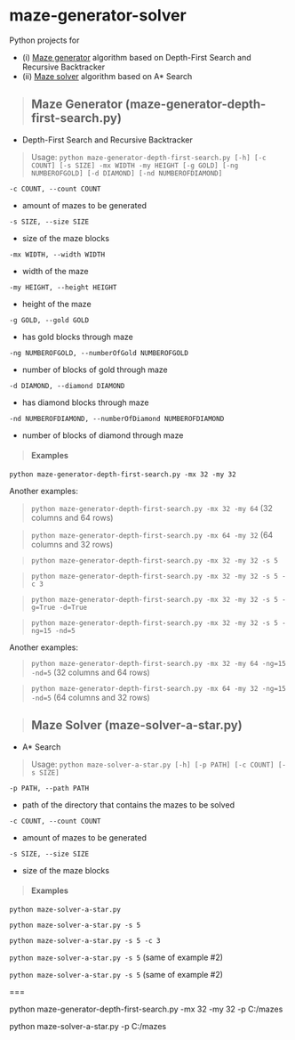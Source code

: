 # maze-generator-solver
Python projects for
* (i) [Maze generator](#maze-generator) algorithm based on Depth-First Search and Recursive Backtracker
* (ii) [Maze solver](#maze-solver) algorithm based on A* Search

<a name="maze-generator"></a>
> ## Maze Generator (maze-generator-depth-first-search.py)

- Depth-First Search and Recursive Backtracker

> Usage: 
```python maze-generator-depth-first-search.py [-h] [-c COUNT] [-s SIZE] -mx WIDTH -my HEIGHT [-g GOLD] [-ng NUMBEROFGOLD] [-d DIAMOND] [-nd NUMBEROFDIAMOND]```

```-c COUNT, --count COUNT```
* amount of mazes to be generated
    
```-s SIZE, --size SIZE```
* size of the maze blocks

```-mx WIDTH, --width WIDTH```
* width of the maze

```-my HEIGHT, --height HEIGHT```
* height of the maze

```-g GOLD, --gold GOLD```
* has gold blocks through maze

```-ng NUMBEROFGOLD, --numberOfGold NUMBEROFGOLD```
* number of blocks of gold through maze

```-d DIAMOND, --diamond DIAMOND```
* has diamond blocks through maze

```-nd NUMBEROFDIAMOND, --numberOfDiamond NUMBEROFDIAMOND```
* number of blocks of diamond through maze

> #### Examples

```python maze-generator-depth-first-search.py -mx 32 -my 32```

Another examples:

> ```python maze-generator-depth-first-search.py -mx 32 -my 64``` (32 columns and 64 rows)

> ```python maze-generator-depth-first-search.py -mx 64 -my 32``` (64 columns and 32 rows)

> ```python maze-generator-depth-first-search.py -mx 32 -my 32 -s 5```

> ```python maze-generator-depth-first-search.py -mx 32 -my 32 -s 5 -c 3```

> ```python maze-generator-depth-first-search.py -mx 32 -my 32 -s 5 -g=True -d=True```

> ```python maze-generator-depth-first-search.py -mx 32 -my 32 -s 5 -ng=15 -nd=5```

Another examples:

> ```python maze-generator-depth-first-search.py -mx 32 -my 64 -ng=15 -nd=5``` (32 columns and 64 rows)

> ```python maze-generator-depth-first-search.py -mx 64 -my 32 -ng=15 -nd=5``` (64 columns and 32 rows)

<a name="maze-solver"></a>
> ## Maze Solver (maze-solver-a-star.py)

- A* Search

> Usage: ```python maze-solver-a-star.py [-h] [-p PATH] [-c COUNT] [-s SIZE]```

```-p PATH, --path PATH```
* path of the directory that contains the mazes to be solved

```-c COUNT, --count COUNT```
* amount of mazes to be generated

```-s SIZE, --size SIZE```
* size of the maze blocks

> #### Examples

```python maze-solver-a-star.py```

```python maze-solver-a-star.py -s 5```

```python maze-solver-a-star.py -s 5 -c 3```

```python maze-solver-a-star.py -s 5``` (same of example #2)

```python maze-solver-a-star.py -s 5``` (same of example #2)

===

python maze-generator-depth-first-search.py -mx 32 -my 32 -p C:/mazes

python maze-solver-a-star.py -p C:/mazes

